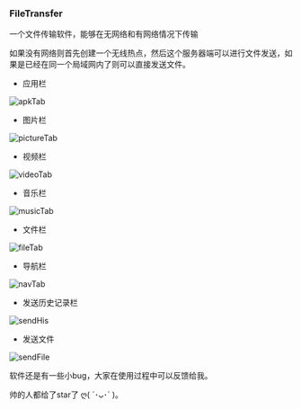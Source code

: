 ### FileTransfer
一个文件传输软件，能够在无网络和有网络情况下传输


如果没有网络则首先创建一个无线热点，然后这个服务器端可以进行文件发送，如果是已经在同一个局域网内了则可以直接发送文件。

- 应用栏

![apkTab](https://github.com/Larrysea/CloundUsb/blob/master/screenshots/app_tab.png)

- 图片栏

![pictureTab](https://github.com/Larrysea/CloundUsb/blob/master/screenshots/picture_list.png)

- 视频栏

![videoTab](https://github.com/Larrysea/CloundUsb/blob/master/screenshots/video_tab.png)

- 音乐栏

![musicTab](https://github.com/Larrysea/CloundUsb/blob/master/screenshots/music_tab.png)


- 文件栏

![fileTab](https://github.com/Larrysea/CloundUsb/blob/master/screenshots/file_tab.png)

- 导航栏

![navTab](https://github.com/Larrysea/CloundUsb/blob/master/screenshots/nav_tab.png)



- 发送历史记录栏

![sendHis](https://github.com/Larrysea/CloundUsb/blob/master/screenshots/send_history.png)


- 发送文件

![sendFile](https://github.com/Larrysea/CloundUsb/blob/master/screenshots/file_transfer_git.gif)

软件还是有一些小bug，大家在使用过程中可以反馈给我。

帅的人都给了star了  ღ( ´･ᴗ･` )。
